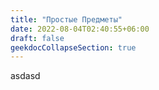 ```yaml
---
title: "Простые Предметы"
date: 2022-08-04T02:40:55+06:00
draft: false
geekdocCollapseSection: true
---
```


asdasd